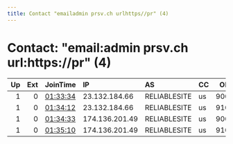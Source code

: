 ```yaml
---
title: Contact "emailadmin prsv.ch urlhttps//pr" (4)
---
```


# Contact: "email:admin prsv.ch url:https://pr" (4)

|   Up |   Ext | JoinTime                                                                                              | IP             | AS           | CC   |   ORp |   Dirp | OS    | Version   | Nickname   |   eFamMembers |
|-----:|------:|:------------------------------------------------------------------------------------------------------|:---------------|:-------------|:-----|------:|-------:|:------|:----------|:-----------|--------------:|
|    1 |     0 | [01:33:34](https://nusenu.github.io/OrNetStats/w/relay/719FAAF95269CA5638F4394AD2EEDC77A65CBE7C.html) | 23.132.184.66  | RELIABLESITE | us   |  9000 |      0 | Linux | 0.4.7.13  | prsv       |           152 |
|    1 |     0 | [01:34:12](https://nusenu.github.io/OrNetStats/w/relay/27C556BAAE0DC38793D32C91A9321F1539750CC9.html) | 23.132.184.66  | RELIABLESITE | us   |  9100 |      0 | Linux | 0.4.7.13  | prsv       |           152 |
|    1 |     0 | [01:34:33](https://nusenu.github.io/OrNetStats/w/relay/37543080453A04F3C51349456FC18C326FE57308.html) | 174.136.201.49 | RELIABLESITE | us   |  9000 |      0 | Linux | 0.4.7.13  | prsv       |           152 |
|    1 |     0 | [01:35:10](https://nusenu.github.io/OrNetStats/w/relay/61E0365B4465E6BE2B0C70CB3F6ED8DEF3923A73.html) | 174.136.201.49 | RELIABLESITE | us   |  9100 |      0 | Linux | 0.4.7.13  | prsv       |           152 |
